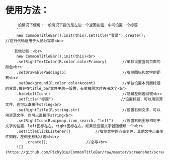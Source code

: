 # 使用方法：
		一般情况下使用：一般情况下指的是左边一个返回按钮，中间设置一个标题
		 ```
   		 new CommonTitleBar().init(this).setTitle("登录").create();               //这行代码适用于大部分需求<br>
		 ```
		其他功能：<br>
		 new CommonTitleBar().init(this)<br>
		 .setRightTextColor(R.color.colorPrimary)       //单独设置当前页面的颜色<br>
		 .setDrawablePadding(5)                         //右侧图标和文字的距离<br>
		 .setBackground(R.color.colorAccent)            //单独设置本页面标题的背景,推荐在title_bar文件中统一设置，有单独需求时再用这个<br>
		 .hideLeftIcon()                                //隐藏左侧返回键<br>
		 .setTitle("标题")                              //设置标题，可以用资源文件，也可以直接传string<br>
		 .setRightTitle(R.string.str)                   //设置右侧文字，可以用资源文件，也可以直接传string<br>
		 .setRightIcon(R.mipmap.icon_search, "left")    //设置右侧图标相对于文字的位置，left图标在左，right图标在右，如果没设置文字就随便填一个<br>
		 .setTitleClickListener()			//右侧文字的点击事件，其他文字点击事件同理，左侧图标默认返回<br>
     		 .create();					//必写<br>
		 ![](https://github.com/PickyQiu/CommonTitleBar/raw/master/screenshot/screenshot.png)
